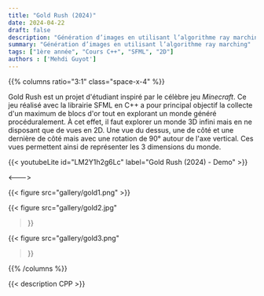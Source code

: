 ```yaml
---
title: "Gold Rush (2024)"
date: 2024-04-22
draft: false
description: "Génération d’images en utilisant l’algorithme ray marching"
summary: "Génération d’images en utilisant l’algorithme ray marching"
tags: ["1ère année", "Cours C++", "SFML", "2D"]
authors : ['Mehdi Guyot']
---
```


{{% columns ratio="3:1" class="space-x-4" %}} <!-- begin columns block -->

Gold Rush est un projet d'étudiant inspiré par le célèbre jeu _Minecraft_. 
Ce jeu réalisé avec la librairie SFML en C++ a pour principal objectif la collecte d'un maximum de blocs d'or tout en explorant un
monde généré procéduralement.
À cet effet, il faut explorer un monde 3D infini mais en ne disposant que de vues en 2D. 
Une vue du dessus, une de côté et une dernière de côté mais avec une rotation de 90° autour de l'axe vertical. 
Ces vues permettent ainsi de représenter les 3 dimensions du monde.

{{< youtubeLite id="LM2Y1h2g6Lc" label="Gold Rush (2024) - Demo" >}}

<---> <!-- magic separator, between columns -->

<div class="[&>figure]:my-4">
{{< figure
src="gallery/gold1.png"
>}}

{{< figure
src="gallery/gold2.jpg"
>}}

{{< figure
src="gallery/gold3.png"
>}}
</div>

{{% /columns %}}

{{< description CPP >}}
